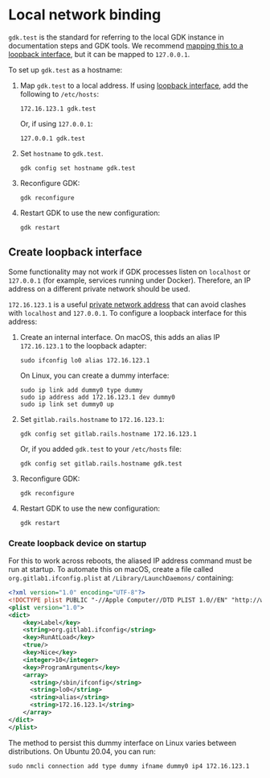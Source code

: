 # Local network binding

`gdk.test` is the standard for referring to the local GDK instance in documentation steps and GDK
tools. We recommend [mapping this to a loopback interface](#create-loopback-interface), but
it can be mapped to `127.0.0.1`.

To set up `gdk.test` as a hostname:

1. Map `gdk.test` to a local address. If using [loopback interface](#create-loopback-interface), add the following to
   `/etc/hosts`:

   ```plaintext
   172.16.123.1 gdk.test
   ```

   Or, if using `127.0.0.1`:

   ```plaintext
   127.0.0.1 gdk.test
   ```

1. Set `hostname` to `gdk.test`.

   ```shell
   gdk config set hostname gdk.test
   ```

1. Reconfigure GDK:

   ```shell
   gdk reconfigure
   ```

1. Restart GDK to use the new configuration:

   ```shell
   gdk restart
   ```

## Create loopback interface

Some functionality may not work if GDK processes listen on `localhost` or `127.0.0.1` (for example,
services running under Docker). Therefore, an IP address on a different private network should be
used.

`172.16.123.1` is a useful [private network address](https://en.wikipedia.org/wiki/Private_network#Private_IPv4_addresses)
that can avoid clashes with `localhost` and `127.0.0.1`. To configure a loopback interface for this
address:

1. Create an internal interface. On macOS, this adds an alias IP `172.16.123.1` to the loopback
   adapter:

   ```shell
   sudo ifconfig lo0 alias 172.16.123.1
   ```

   On Linux, you can create a dummy interface:

   ```shell
   sudo ip link add dummy0 type dummy
   sudo ip address add 172.16.123.1 dev dummy0
   sudo ip link set dummy0 up
   ```

1. Set `gitlab.rails.hostname` to `172.16.123.1`:

    ```shell
    gdk config set gitlab.rails.hostname 172.16.123.1
    ```

    Or, if you added `gdk.test` to your `/etc/hosts` file:

    ```shell
    gdk config set gitlab.rails.hostname gdk.test
    ```

1. Reconfigure GDK:

   ```shell
   gdk reconfigure
   ```

1. Restart GDK to use the new configuration:

   ```shell
   gdk restart
   ```

### Create loopback device on startup

For this to work across reboots, the aliased IP address command must be run at startup. To
automate this on macOS, create a file called `org.gitlab1.ifconfig.plist` at `/Library/LaunchDaemons/`
containing:

```xml
<?xml version="1.0" encoding="UTF-8"?>
<!DOCTYPE plist PUBLIC "-//Apple Computer//DTD PLIST 1.0//EN" "http://www.apple.com/DTDs/PropertyList-1.0.dtd">
<plist version="1.0">
<dict>
    <key>Label</key>
    <string>org.gitlab1.ifconfig</string>
    <key>RunAtLoad</key>
    <true/>
    <key>Nice</key>
    <integer>10</integer>
    <key>ProgramArguments</key>
    <array>
      <string>/sbin/ifconfig</string>
      <string>lo0</string>
      <string>alias</string>
      <string>172.16.123.1</string>
    </array>
</dict>
</plist>
```

The method to persist this dummy interface on Linux varies between distributions. On Ubuntu 20.04,
you can run:

```shell
sudo nmcli connection add type dummy ifname dummy0 ip4 172.16.123.1
```
